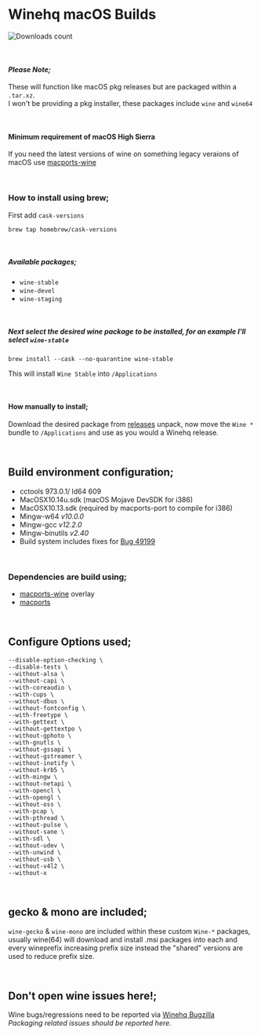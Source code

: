 # Winehq macOS Builds

![Downloads count](https://img.shields.io/github/downloads/gcenx/macOS_Wine_builds/total.svg)

<br>

#### _Please Note;_
These will function like macOS pkg releases but are packaged within a `.tar.xz`.\
I won't be providing a pkg installer, these packages include `wine` and `wine64`

<br>

#### Minimum requirement of macOS High Sierra
If you need the latest versions of wine on something legacy veraions of macOS use [macports-wine](https://github.com/Gcenx/macports-wine)

<br>

### How to install using brew;
First add `cask-versions`
```
brew tap homebrew/cask-versions
```

<br>

##### Available packages;
- `wine-stable`
- `wine-devel`
- `wine-staging`

<br>

##### Next select the desired wine package to be installed, for an example I'll select `wine-stable`
```
brew install --cask --no-quarantine wine-stable
```
This will install `Wine Stable` into `/Applications`

<br>

#### How manually to install;
Download the desired package from [releases](https://github.com/Gcenx/macOS_Wine_builds/releases) unpack, now move the `Wine *` bundle to `/Applications` and use as you would a Winehq release.

<br>

## Build environment configuration;
- cctools 973.0.1/ ld64 609
- MacOSX10.14u.sdk (macOS Mojave DevSDK for i386)
- MacOSX10.13.sdk (required by macports-port to compile for i386)
- Mingw-w64 _v10.0.0_
- Mingw-gcc _v12.2.0_
- Mingw-binutils _v2.40_
- Build system includes fixes for [Bug 49199](https://bugs.winehq.org/show_bug.cgi?id=49199)

<br>

### Dependencies are build using;
- [macports-wine](https://github.com/Gcenx/macports-wine) overlay
- [macports](https://www.macports.org/)

<br>

## Configure Options used;
```
--disable-option-checking \
--disable-tests \
--without-alsa \
--without-capi \
--with-coreaudio \
--with-cups \
--without-dbus \
--without-fontconfig \
--with-freetype \
--with-gettext \
--without-gettextpo \
--without-gphoto \
--with-gnutls \
--without-gssapi \
--without-gstreamer \
--without-inotify \
--without-krb5 \
--with-mingw \
--without-netapi \
--with-opencl \
--with-opengl \
--without-oss \
--with-pcap \
--with-pthread \
--without-pulse \
--without-sane \
--with-sdl \
--without-udev \
--with-unwind \
--without-usb \
--without-v4l2 \
--without-x
```

<br>

## gecko & mono are included;
`wine-gecko` & `wine-mono` are included within these custom `Wine-*` packages, usually wine(64) will download and install .msi packages into each and every wineprefix increasing prefix size instead the "shared" versions are used to reduce prefix size.

<br>

## Don't open wine issues here!;
Wine bugs/regressions need to be reported via [Winehq Bugzilla](https://bugs.winehq.org/)\
_Packaging related issues should be reported here._
